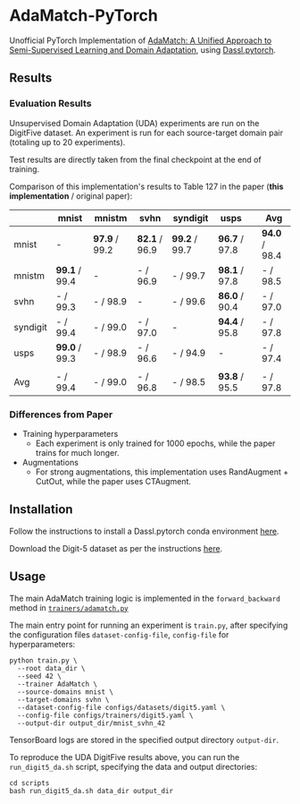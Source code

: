 # AdaMatch-PyTorch
Unofficial PyTorch Implementation of [AdaMatch: A Unified Approach to Semi-Supervised Learning and Domain Adaptation](https://arxiv.org/abs/2106.04732), using [Dassl.pytorch](https://github.com/KaiyangZhou/Dassl.pytorch).

## Results

### Evaluation Results
Unsupervised Domain Adaptation (UDA) experiments are run on the DigitFive dataset. An experiment is run for each source-target domain pair (totaling up to 20 experiments).

Test results are directly taken from the final checkpoint at the end of training.

Comparison of this implementation's results to Table 127 in the paper (**this implementation** / original paper):

|          | mnist           | mnistm          | svhn            | syndigit        | usps            |     | Avg             |
| -------- | --------------- | --------------- | --------------- | --------------- | --------------- | --- | --------------- |
| mnist    | -               | **97.9** / 99.2 | **82.1** / 96.9 | **99.2** / 99.7 | **96.7** / 97.8 |     | **94.0** / 98.4 |
| mnistm   | **99.1** / 99.4 | -               | - / 96.9        | - / 99.7        | **98.1** / 97.8 |     | - / 98.5        |
| svhn     | - / 99.3        | - / 98.9        | -               | - / 99.6        | **86.0** / 90.4 |     | - / 97.0        |
| syndigit | - / 99.4        | - / 99.0        | - / 97.0        | -               | **94.4** / 95.8 |     | - / 97.8        |
| usps     | **99.0** / 99.3 | - / 98.9        | - / 96.6        | - / 94.9        | -               |     | - / 97.4        |
|          |                 |                 |                 |                 |                 |     |                 |
| Avg      | - / 99.4        | - / 99.0        | - / 96.8        | - / 98.5        | **93.8** / 95.5 |     | - / 97.8        |
### Differences from Paper
- Training hyperparameters
  - Each experiment is only trained for 1000 epochs, while the paper trains for much longer.
- Augmentations
  - For strong augmentations, this implementation uses RandAugment + CutOut, while the paper uses CTAugment.

## Installation
Follow the instructions to install a Dassl.pytorch conda environment [here](https://github.com/KaiyangZhou/Dassl.pytorch#installation).

Download the Digit-5 dataset as per the instructions [here](https://github.com/KaiyangZhou/Dassl.pytorch/blob/master/DATASETS.md#digit-5).

## Usage
The main AdaMatch training logic is implemented in the `forward_backward` method in [`trainers/adamatch.py`](trainers/adamatch.py)

The main entry point for running an experiment is `train.py`, after specifying the configuration files `dataset-config-file`, `config-file` for hyperparameters:
```
python train.py \
  --root data_dir \
  --seed 42 \
  --trainer AdaMatch \
  --source-domains mnist \
  --target-domains svhn \
  --dataset-config-file configs/datasets/digit5.yaml \
  --config-file configs/trainers/digit5.yaml \
  --output-dir output_dir/mnist_svhn_42
```

TensorBoard logs are stored in the specified output directory `output-dir`.

To reproduce the UDA DigitFive results above, you can run the `run_digit5_da.sh` script, specifying the data and output directories:
```
cd scripts
bash run_digit5_da.sh data_dir output_dir
```
